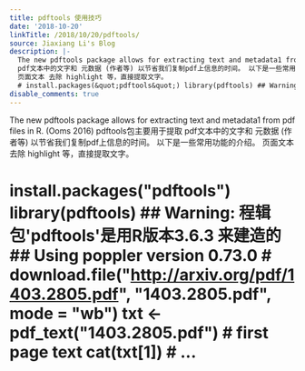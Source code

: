 ```yaml
---
title: pdftools 使用技巧
date: '2018-10-20'
linkTitle: /2018/10/20/pdftools/
source: Jiaxiang Li's Blog
description: |-
  The new pdftools package allows for extracting text and metadata1 from pdf files in R. (Ooms 2016) pdftools包主要用于提取
  pdf文本中的文字和 元数据 (作者等) 以节省我们复制pdf上信息的时间。 以下是一些常用功能的介绍。
  页面文本 去除 highlight 等，直接提取文字。
  # install.packages(&quot;pdftools&quot;) library(pdftools) ## Warning: 程辑包&#39;pdftools&#39;是用R版本3.6.3 来建造的 ## Using poppler version 0.73.0 # download.file(&quot;http://arxiv.org/pdf/1403.2805.pdf&quot;, &quot;1403.2805.pdf&quot;, mode = &quot;wb&quot;) txt &lt;- pdf_text(&quot;1403.2805.pdf&quot;) # first page text cat(txt[1]) # ...
disable_comments: true
---
```

The new pdftools package allows for extracting text and metadata1 from pdf files in R. (Ooms 2016) pdftools包主要用于提取
pdf文本中的文字和 元数据 (作者等) 以节省我们复制pdf上信息的时间。 以下是一些常用功能的介绍。
页面文本 去除 highlight 等，直接提取文字。
# install.packages(&quot;pdftools&quot;) library(pdftools) ## Warning: 程辑包&#39;pdftools&#39;是用R版本3.6.3 来建造的 ## Using poppler version 0.73.0 # download.file(&quot;http://arxiv.org/pdf/1403.2805.pdf&quot;, &quot;1403.2805.pdf&quot;, mode = &quot;wb&quot;) txt &lt;- pdf_text(&quot;1403.2805.pdf&quot;) # first page text cat(txt[1]) # ...